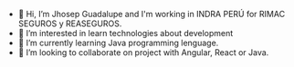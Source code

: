 - 👋 Hi, I’m Jhosep Guadalupe and I'm working in INDRA PERÚ for RIMAC SEGUROS y REASEGUROS.
- 👀 I’m interested in learn technologies about development
- 🌱 I’m currently learning Java programming lenguage.
- 💞️ I’m looking to collaborate on project with Angular, React or Java.

<!---
jhosepguadalupe/jhosepguadalupe is a ✨ special ✨ repository because its `README.md` (this file) appears on your GitHub profile.
You can click the Preview link to take a look at your changes.
--->
